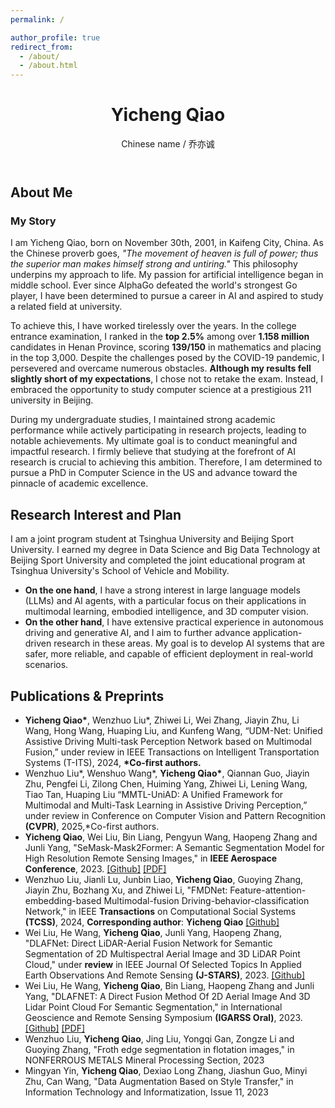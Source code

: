 ```yaml
---
permalink: /

author_profile: true
redirect_from: 
  - /about/
  - /about.html
---
```


<html lang="en">
<head>
    <meta charset="UTF-8">
    <meta name="viewport" content="width=device-width, initial-scale=1.0">
    <title>Yicheng Qiao's Academic Homepage</title>
    <link rel="stylesheet" href="style.css"> <!-- Assuming you have a CSS file for styling -->
</head>
<body>
    <header>
        <h1>Yicheng Qiao</h1>
        Chinese name /  乔亦诚
    </header>
 <section id="about-me">
    <h2>About Me</h2>
    <h3>My Story</h3>
    <p>
        I am Yicheng Qiao, born on November 30th, 2001, in Kaifeng City, China. As the Chinese proverb goes, 
        <em>"The movement of heaven is full of power; thus the superior man makes himself strong and untiring."</em> 
        This philosophy underpins my approach to life. My passion for artificial intelligence began in middle school. 
        Ever since AlphaGo defeated the world's strongest Go player, I have been determined to pursue a career in AI 
        and aspired to study a related field at university.
    </p>
    <p>
        To achieve this, I have worked tirelessly over the years. In the college entrance examination, 
        I ranked in the <strong>top 2.5%</strong> among over <strong>1.158 million</strong> candidates in Henan Province, 
        scoring <strong>139/150</strong> in mathematics and placing in the top 3,000. Despite the challenges posed by the 
        COVID-19 pandemic, I persevered and overcame numerous obstacles. <strong>Although my results fell slightly short of my expectations</strong>, 
        I chose not to retake the exam. Instead, I embraced the opportunity to study computer science at a prestigious 
        211 university in Beijing.
    </p>
    <p>
        During my undergraduate studies, I maintained strong academic performance while actively participating in research projects, 
        leading to notable achievements. My ultimate goal is to conduct meaningful and impactful research. I firmly believe that studying 
        at the forefront of AI research is crucial to achieving this ambition. Therefore, I am determined to pursue a PhD in Computer Science 
        in the US and advance toward the pinnacle of academic excellence.
    </p>
</section>

<section id="research-interest">
    <h2>Research Interest and Plan</h2>
    <p>
        I am a joint program student at Tsinghua University and Beijing Sport University. I earned my degree in Data Science and Big Data Technology 
        at Beijing Sport University and completed the joint educational program at Tsinghua University's School of Vehicle and Mobility.
    </p>
    <ul>
        <li>
            <strong>On the one hand</strong>, I have a strong interest in large language models (LLMs) and AI agents, with a particular focus on their 
            applications in multimodal learning, embodied intelligence, and 3D computer vision.
        </li>
        <li>
            <strong>On the other hand</strong>, I have extensive practical experience in autonomous driving and generative AI, and I aim to further 
            advance application-driven research in these areas. My goal is to develop AI systems that are safer, more reliable, and capable of 
            efficient deployment in real-world scenarios.
        </li>
    </ul>
</section>
<section id="publications">
        <h2>Publications & Preprints</h2>
        <ul>
             <li>
                 <strong>Yicheng Qiao*</strong>, Wenzhuo Liu*, Zhiwei Li, Wei Zhang, Jiayin Zhu, Li Wang, Hong Wang, Huaping Liu, and Kunfeng Wang, “UDM-Net: Unified Assistive Driving Multi-task Perception Network based on Multimodal Fusion,” under review in IEEE Transactions on Intelligent Transportation Systems (T-ITS), 2024, <strong>*Co-first authors.</strong>
            </li>
            <li>
              Wenzhuo Liu*, Wenshuo Wang*, <strong>Yicheng Qiao*</strong>, Qiannan Guo, Jiayin Zhu, Pengfei Li, Zilong Chen, Huiming
Yang, Zhiwei Li, Lening Wang, Tiao Tan, Huaping Liu “MMTL-UniAD: A Unified Framework for Multimodal and Multi-Task Learning in Assistive Driving Perception,” under review in Conference on Computer Vision and Pattern Recognition <strong>(CVPR)</strong>, 2025,*Co-first authors.
            </li>
            <li>
                <strong>Yicheng Qiao</strong>, Wei Liu, Bin Liang, Pengyun Wang, Haopeng Zhang and Junli Yang, "SeMask-Mask2Former: A Semantic Segmentation Model for High Resolution Remote Sensing Images," in <strong>IEEE Aerospace Conference</strong>, 2023. <a href="https://github.com/YichengQiao/SeMask-Mask2Former">[Github]</a> <a href="https://ieeexplore.ieee.org/document/10115761">[PDF]</a>
            </li>
            <li>
                Wenzhuo Liu, Jianli Lu, Junbin Liao, <strong>Yicheng Qiao</strong>, Guoying Zhang, Jiayin Zhu, Bozhang Xu, and Zhiwei Li, "FMDNet: Feature-attention-embedding-based Multimodal-fusion Driving-behavior-classification Network," in IEEE <strong>Transactions</strong> on Computational Social Systems <strong>(TCSS)</strong>, 2024, <strong>Corresponding author</strong>: <strong>Yicheng Qiao</strong> <a href="https://github.com/YichengQiao/FMDNet">[Github]</a>
            </li>
            <li>
                Wei Liu, He Wang, <strong>Yicheng Qiao</strong>, Junli Yang, Haopeng Zhang, "DLAFNet: Direct LiDAR-Aerial Fusion Network for Semantic Segmentation of 2D Multispectral Aerial Image and 3D LiDAR Point Cloud," under <strong>review</strong> in IEEE Journal Of Selected Topics In Applied Earth Observations And Remote Sensing <strong>(J-STARS)</strong>, 2023. <a href="https://github.com/YichengQiao/DLAFNet">[Github]</a>
            </li>
            <li>
                Wei Liu, He Wang, <strong>Yicheng Qiao</strong>, Bin Liang, Haopeng Zhang and Junli Yang, "DLAFNET: A Direct Fusion Method Of 2D Aerial Image And 3D Lidar Point Cloud For Semantic Segmentation," in International Geoscience and Remote Sensing Symposium <strong>(IGARSS Oral)</strong>, 2023. <a href="https://github.com/YichengQiao/DLAFNet">[Github]</a> <a href="https://ieeexplore.ieee.org/abstract/document/10282837">[PDF]</a>
            </li>
            <li>
                Wenzhuo Liu, <strong>Yicheng Qiao</strong>, Jing Liu, Yongqi Gan, Zongze Li and Guoying Zhang, "Froth edge segmentation in flotation images," in NONFERROUS METALS Mineral Processing Section, 2023
            </li>
             <li>
                Mingyan Yin, <strong>Yicheng Qiao</strong>, Dexiao Long Zhang, Jiashun Guo, Minyi Zhu, Can Wang, "Data Augmentation Based on Style Transfer," in Information Technology and Informatization, Issue 11, 2023
            </li>
           </ul>
    </section>
</body>
</html>

